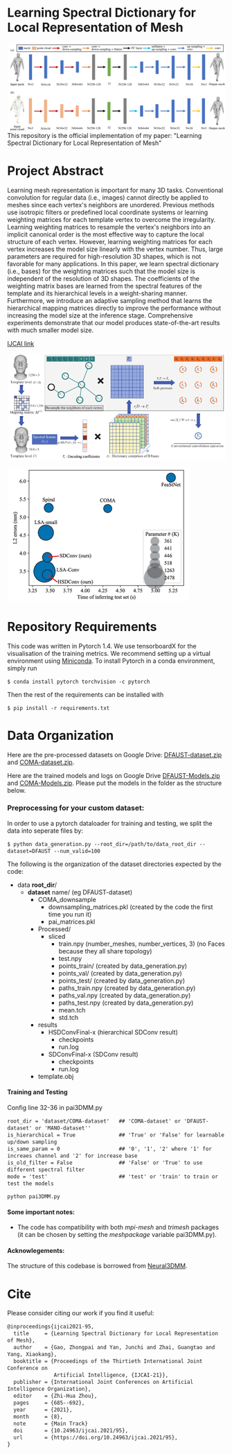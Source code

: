 

# Learning Spectral Dictionary for Local Representation of Mesh
![PaiNeural3DMM architecture](images/architecture.png "PaiNeural3DMM architecture")
This repository is the official implementation of my paper: "Learning Spectral Dictionary for Local Representation of Mesh"
# Project Abstract 
Learning mesh representation is important for many 3D tasks. Conventional convolution for regular data (i.e., images) cannot directly be applied to meshes since each vertex's neighbors are unordered. Previous methods use isotropic filters or predefined local coordinate systems or learning weighting matrices for each template vertex to overcome the irregularity. Learning weighting matrices to resample the vertex's neighbors into an implicit canonical order is the most effective way to capture the local structure of each vertex. However, learning weighting matrices for each vertex increases the model size linearly with the vertex number. Thus, large parameters are required for high-resolution 3D shapes, which is not favorable for many applications. In this paper, we learn spectral dictionary (i.e., bases) for the weighting matrices such that the model size is independent of the resolution of 3D shapes. The coefficients of the weighting matrix bases are learned from the spectral features of the template and its hierarchical levels in a weight-sharing manner. Furthermore, we introduce an adaptive sampling method that learns the hierarchical mapping matrices directly to improve the performance without increasing the model size at the inference stage. Comprehensive experiments demonstrate that our model produces state-of-the-art results with much smaller model size.

[IJCAI link](https://www.ijcai.org/proceedings/2021/95)

![Pai-Conv](images/pai-gcn.png "Pai-Conv operation")

![Results](images/complexity1.png "Results")

# Repository Requirements

This code was written in Pytorch 1.4. We use tensorboardX for the visualisation of the training metrics. We recommend setting up a virtual environment using [Miniconda](https://docs.conda.io/en/latest/miniconda.html). To install Pytorch in a conda environment, simply run 

```
$ conda install pytorch torchvision -c pytorch
```

Then the rest of the requirements can be installed with 

```
$ pip install -r requirements.txt
```


# Data Organization

Here are the pre-processed datasets on Google Drive: [DFAUST-dataset.zip](https://drive.google.com/file/d/14UZq9JkDqjLLBiqHkSoIBZpkW6PQ_Xbi/view?usp=sharing) and [COMA-dataset.zip](https://drive.google.com/file/d/1LNhYee-h5_m1RVzguZvT2oPUsJAK28ac/view?usp=sharing). 

Here are the trained models and logs on Google Drive [DFAUST-Models.zip](https://drive.google.com/file/d/1Eq93ZX0uewJZBHuPdNeFmgCm5dl7WjLm/view?usp=sharing) and [COMA-Models.zip](https://drive.google.com/file/d/185hIebXxBDvDezteXDzXfZCdQRODo_Ck/view?usp=sharing). Please put the models in the folder as the structure below. 

### Preprocessing for your custom dataset:

In order to use a pytorch dataloader for training and testing, we split the data into seperate files by:

```
$ python data_generation.py --root_dir=/path/to/data_root_dir --dataset=DFAUST --num_valid=100
```

The following is the organization of the dataset directories expected by the code:


* data **root_dir**/
  * **dataset** name/ (eg DFAUST-dataset)
    * COMA_downsample
      * downsampling_matrices.pkl (created by the code the first time you run it)
      * pai_matrices.pkl
    * Processed/
      * sliced
        * train.npy (number_meshes, number_vertices, 3) (no Faces because they all share topology)
        * test.npy 
        * points_train/ (created by data_generation.py)
        * points_val/ (created by data_generation.py)
        * points_test/ (created by data_generation.py)
        * paths_train.npy (created by data_generation.py)
        * paths_val.npy (created by data_generation.py)
        * paths_test.npy (created by data_generation.py)
        * mean.tch
        * std.tch
    * results
      * HSDConvFinal-x (hierarchical SDConv result)
        * checkpoints
        * run.log
      * SDConvFinal-x (SDConv result)
        * checkpoints
        * run.log
    * template.obj




#### Training and Testing
Config line 32-36 in pai3DMM.py
```
root_dir = 'dataset/COMA-dataset'   ## 'COMA-dataset' or 'DFAUST-dataset' or 'MANO-dataset''
is_hierarchical = True              ## 'True' or 'False' for learnable up/down sampling
is_same_param = 0                   ## '0', '1', '2' where '1' for increaes channel and '2' for increase base 
is_old_filter = False               ## 'False' or 'True' to use different spectral filter
mode = 'test'                       ## 'test' or 'train' to train or test the models
```
```
python pai3DMM.py
```

#### Some important notes:
* The code has compatibility with both _mpi-mesh_ and _trimesh_ packages (it can be chosen by setting the _meshpackage_ variable pai3DMM.py).




#### Acknowlegements:

The structure of this codebase is borrowed from [Neural3DMM](https://github.com/gbouritsas/Neural3DMM).

# Cite

Please consider citing our work if you find it useful:

```
@inproceedings{ijcai2021-95,
  title     = {Learning Spectral Dictionary for Local Representation of Mesh},
  author    = {Gao, Zhongpai and Yan, Junchi and Zhai, Guangtao and Yang, Xiaokang},
  booktitle = {Proceedings of the Thirtieth International Joint Conference on
               Artificial Intelligence, {IJCAI-21}},
  publisher = {International Joint Conferences on Artificial Intelligence Organization},
  editor    = {Zhi-Hua Zhou},
  pages     = {685--692},
  year      = {2021},
  month     = {8},
  note      = {Main Track}
  doi       = {10.24963/ijcai.2021/95},
  url       = {https://doi.org/10.24963/ijcai.2021/95},
}
```